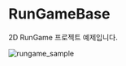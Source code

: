# RunGameBase

2D RunGame 프로젝트 예제입니다. 

![rungame_sample](https://user-images.githubusercontent.com/16313312/112775218-35059b80-9077-11eb-9d48-1f77701d1d7b.png)
